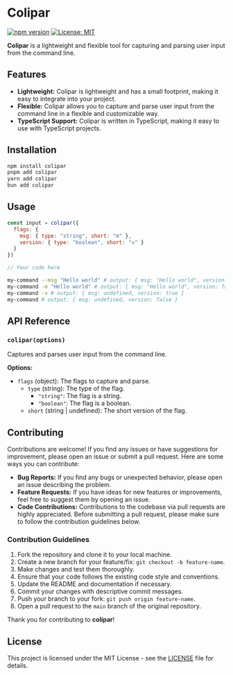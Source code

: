 # Colipar

[![npm version](https://badge.fury.io/js/colipar.svg)](https://badge.fury.io/js/colipar)
[![License: MIT](https://img.shields.io/badge/License-MIT-yellow.svg)](https://opensource.org/licenses/MIT)

**Colipar** is a lightweight and flexible tool for capturing and parsing user input from the command line.

## Features

- **Lightweight:** Colipar is lightweight and has a small footprint, making it easy to integrate into your project.
- **Flexible:** Colipar allows you to capture and parse user input from the command line in a flexible and customizable way.
- **TypeScript Support:** Colipar is written in TypeScript, making it easy to use with TypeScript projects.

## Installation

```bash
npm install colipar
pnpm add colipar
yarn add colipar
bun add colipar
```

## Usage

```javascript
const input = colipar({
  flags: {
    msg: { type: "string", short: "m" },
    version: { type: "boolean", short: "v" }
  }
})

// Your code here
```

```bash
my-command --msg "Hello world" # output: { msg: "Hello world", version: false }
my-command -m "Hello world" # output: { msg: "Hello world", version: false }
my-command -v # output: { msg: undefined, version: true }
my-command # output: { msg: undefined, version: false }
```

## API Reference

### `colipar(options)`

Captures and parses user input from the command line.

**Options:**

- `flags` (object): The flags to capture and parse.
  - `type` (string): The type of the flag.
    - `"string"`: The flag is a string.
    - `"boolean"`: The flag is a boolean.
  - `short` (string | undefined): The short version of the flag.

## Contributing

Contributions are welcome! If you find any issues or have suggestions for improvement, please open an issue or submit a pull request. Here are some ways you can contribute:

- **Bug Reports:** If you find any bugs or unexpected behavior, please open an issue describing the problem.
- **Feature Requests:** If you have ideas for new features or improvements, feel free to suggest them by opening an issue.
- **Code Contributions:** Contributions to the codebase via pull requests are highly appreciated. Before submitting a pull request, please make sure to follow the contribution guidelines below.

### Contribution Guidelines

1. Fork the repository and clone it to your local machine.
2. Create a new branch for your feature/fix: `git checkout -b feature-name`.
3. Make changes and test them thoroughly.
4. Ensure that your code follows the existing code style and conventions.
5. Update the README and documentation if necessary.
6. Commit your changes with descriptive commit messages.
7. Push your branch to your fork: `git push origin feature-name`.
8. Open a pull request to the `main` branch of the original repository.

Thank you for contributing to **colipar**!

## License

This project is licensed under the MIT License - see the [LICENSE](LICENSE) file for details.
